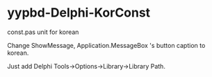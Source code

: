yypbd-Delphi-KorConst
=====================

const.pas unit for korean

Change ShowMessage, Application.MessageBox 's button caption to korean.

Just add Delphi Tools->Options->Library->Library Path.
